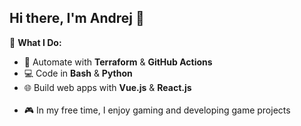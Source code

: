 ## Hi there, I'm Andrej 👋

🔹 **What I Do:**  
- 🚀 Automate with **Terraform** & **GitHub Actions**
- 💻 Code in **Bash** & **Python**
- 🌐 Build web apps with **Vue.js** & **React.js**<br><br>
- 🎮 In my free time, I enjoy gaming and developing game projects